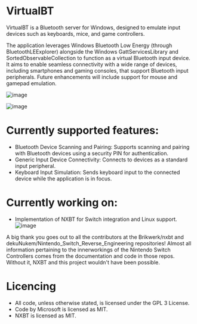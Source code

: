 # VirtualBT
VirtualBT is a Bluetooth server for Windows, designed to emulate input devices such as keyboards, mice, and game controllers.

The application leverages Windows Bluetooth Low Energy (through BluetoothLEExplorer) alongside the Windows GattServicesLibrary and SortedObservableCollection to function as a virtual Bluetooth input device. It aims to enable seamless connectivity with a wide range of devices, including smartphones and gaming consoles, that support Bluetooth input peripherals. Future enhancements will include support for mouse and gamepad emulation.

![image](https://github.com/user-attachments/assets/8b65ab9d-5251-4548-8508-420bed38fe9e)

![image](https://github.com/user-attachments/assets/9a8db4cf-554a-495d-8635-b314a6be9994)


# Currently supported features:

- Bluetooth Device Scanning and Pairing: Supports scanning and pairing with Bluetooth devices using a security PIN for authentication.
- Generic Input Device Connectivity: Connects to devices as a standard input peripheral.
- Keyboard Input Simulation: Sends keyboard input to the connected device while the application is in focus.

# Currently working on:

- Implementation of NXBT for Switch integration and Linux support. 
  ![image](https://github.com/user-attachments/assets/67bf9bb9-c2d3-48ed-8fa5-2a42ce448bcf)

A big thank you goes out to all the contributors at the Brikwerk/nxbt and dekuNukem/Nintendo_Switch_Reverse_Engineering repositories! Almost all information pertaining to the innerworkings of the Nintendo Switch Controllers comes from the documentation and code in those repos. Without it, NXBT and this project wouldn't have been possible.

# Licencing

- All code, unless otherwise stated, is licensed under the GPL 3 License.
- Code by Microsoft is licensed as MIT.
- NXBT is licensed as MIT.
